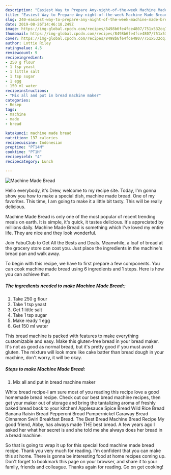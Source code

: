 ```yaml
---
description: "Easiest Way to Prepare Any-night-of-the-week Machine Made Bread"
title: "Easiest Way to Prepare Any-night-of-the-week Machine Made Bread"
slug: 240-easiest-way-to-prepare-any-night-of-the-week-machine-made-bread
date: 2019-08-26T14:46:18.249Z
image: https://img-global.cpcdn.com/recipes/8498b6fe4fce4807/751x532cq70/machine-made-bread-recipe-main-photo.jpg
thumbnail: https://img-global.cpcdn.com/recipes/8498b6fe4fce4807/751x532cq70/machine-made-bread-recipe-main-photo.jpg
cover: https://img-global.cpcdn.com/recipes/8498b6fe4fce4807/751x532cq70/machine-made-bread-recipe-main-photo.jpg
author: Lottie Riley
ratingvalue: 4.5
reviewcount: 9
recipeingredient:
- 250 g flour
- 1 tsp yeast
- 1 little salt
- 1 tsp sugar
- 1 egg
- 150 ml water
recipeinstructions:
- "Mix all and put in bread machine maker"
categories:
- Resep
tags:
- machine
- made
- bread

katakunci: machine made bread
nutrition: 137 calories
recipecuisine: Indonesian
preptime: "PT14M"
cooktime: "PT1H"
recipeyield: "4"
recipecategory: Lunch

---
```



![Machine Made Bread](https://img-global.cpcdn.com/recipes/8498b6fe4fce4807/751x532cq70/machine-made-bread-recipe-main-photo.jpg)

Hello everybody, it's Drew, welcome to my recipe site. Today, I'm gonna show you how to make a special dish, machine made bread. One of my favorites. This time, I am going to make it a little bit tasty. This will be really delicious.

Machine Made Bread is only one of the most popular of recent trending meals on earth. It is simple, it's quick, it tastes delicious. It's appreciated by millions daily. Machine Made Bread is something which I've loved my entire life. They are nice and they look wonderful.

Join FabuClub to Get All the Bests and Deals. Meanwhile, a loaf of bread at the grocery store can cost you. Just place the ingredients in the machine&#39;s bread pan and walk away.


To begin with this recipe, we have to first prepare a few components. You can cook machine made bread using 6 ingredients and 1 steps. Here is how you can achieve that.

##### The ingredients needed to make Machine Made Bread::

1. Take 250 g flour
1. Take 1 tsp yeast
1. Get 1 little salt
1. Take 1 tsp sugar
1. Make ready 1 egg
1. Get 150 ml water


This bread machine is packed with features to make everything customizable and easy. Make this gluten-free bread in your bread maker. It&#39;s not as good as normal bread, but it&#39;s pretty good if you must avoid gluten. The mixture will look more like cake batter than bread dough in your machine, don&#39;t worry, it will be okay. 

##### Steps to make Machine Made Bread:

1. Mix all and put in bread machine maker


White bread recipe-I am sure most of you reading this recipe love a good homemade bread recipe. Check out our best bread machine recipes, then get your maker out of storage and bring the tantalizing aroma of freshly baked bread back to your kitchen! Applesauce Spice Bread Wild Rice Bread Banana Raisin Bread Pepperoni Bread Pumpernickel Caraway Bread Cinnamon Swirl Breakfast Bread. The Best Bread Machine Bread Recipe My good friend, Abby, has always made THE best bread. A few years ago I asked her what her secret is and she told me she always does her bread in a bread machine. 

So that is going to wrap it up for this special food machine made bread recipe. Thank you very much for reading. I'm confident that you can make this at home. There is gonna be interesting food at home recipes coming up. Don't forget to bookmark this page on your browser, and share it to your family, friends and colleague. Thanks again for reading. Go on get cooking!
